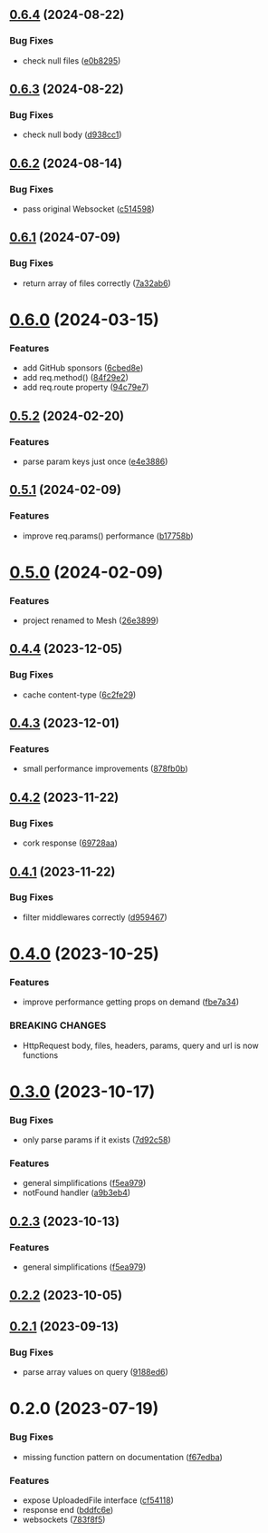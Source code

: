 ## [0.6.4](https://github.com/ionited/mesh/compare/0.6.3...0.6.4) (2024-08-22)

### Bug Fixes

* check null files ([e0b8295](https://github.com/ionited/mesh/commit/e0b829510f8a009ad159963303fa5944b85ab233))

## [0.6.3](https://github.com/ionited/mesh/compare/0.6.2...0.6.3) (2024-08-22)

### Bug Fixes

* check null body ([d938cc1](https://github.com/ionited/mesh/commit/d938cc1c801adf501c9512d89bb95032ac9a30b7))

## [0.6.2](https://github.com/ionited/mesh/compare/0.6.0...0.6.2) (2024-08-14)

### Bug Fixes

* pass original Websocket ([c514598](https://github.com/ionited/mesh/commit/c514598b2ca907bc45fc69c54cf12346973bd398))

## [0.6.1](https://github.com/ionited/mesh/compare/0.6.0...0.6.1) (2024-07-09)

### Bug Fixes

* return array of files correctly ([7a32ab6](https://github.com/ionited/mesh/commit/7a32ab6107cc3ebb5147827f6890eb83bae21d95))

# [0.6.0](https://github.com/ionited/mesh/compare/0.5.2...0.6.0) (2024-03-15)

### Features

* add GitHub sponsors ([6cbed8e](https://github.com/ionited/mesh/commit/6cbed8eff06b73a00193769d2d511328f7d05b95))
* add req.method() ([84f29e2](https://github.com/ionited/mesh/commit/84f29e2d749bb6b0046f589f24128a4e1300f2e6))
* add req.route property ([94c79e7](https://github.com/ionited/mesh/commit/94c79e74177d17ff737e35fcf24b45a41ede5845))

## [0.5.2](https://github.com/ionited/mesh/compare/0.5.1...0.5.2) (2024-02-20)

### Features

* parse param keys just once ([e4e3886](https://github.com/ionited/mesh/commit/e4e38864dfeaf4328c5962053a8d939c3bc9ac22))

## [0.5.1](https://github.com/ionited/mesh/compare/0.5.0...0.5.1) (2024-02-09)

### Features

* improve req.params() performance ([b17758b](https://github.com/ionited/mesh/commit/b17758bea25246599eb8953dc97963dfeab8aa60))

# [0.5.0](https://github.com/ionited/mesh/compare/0.4.4...0.5.0) (2024-02-09)

### Features

* project renamed to Mesh ([26e3899](https://github.com/ionited/mesh/commit/26e389923fbb54a4d11b0317c774c9b4bc53cb8d))

## [0.4.4](https://github.com/ionited/mhshcompare/0.4.3...0.4.4) (2023-12-05)

### Bug Fixes

* cache content-type ([6c2fe29](https://github.com/ionited/mhshcommit/6c2fe292b6c29f6fe868f82c51ce7d9293a775f8))

## [0.4.3](https://github.com/ionited/mhshcompare/0.4.2...0.4.3) (2023-12-01)

### Features

* small performance improvements ([878fb0b](https://github.com/ionited/mhshcommit/878fb0b696a083d8450c36d9a1ade7d148b8db51))

## [0.4.2](https://github.com/ionited/mhshcompare/0.4.1...0.4.2) (2023-11-22)

### Bug Fixes

* cork response ([69728aa](https://github.com/ionited/mhshcommit/69728aacbb055fc3471ddd334f7278d29cd6fc30))

## [0.4.1](https://github.com/ionited/mhshcompare/0.4.0...0.4.1) (2023-11-22)

### Bug Fixes

* filter middlewares correctly ([d959467](https://github.com/ionited/mhshcommit/d9594677168cdaf5936d6c93939cc58832a8696c))

# [0.4.0](https://github.com/ionited/mhshcompare/0.3.0...0.4.0) (2023-10-25)

### Features

* improve performance getting props on demand ([fbe7a34](https://github.com/ionited/mhshcommit/fbe7a3496b28639e1e32cc67405f3dd642fbcf6a))

### BREAKING CHANGES

* HttpRequest body, files, headers, params, query and url is now functions

# [0.3.0](https://github.com/ionited/mhshcompare/0.2.2...0.3.0) (2023-10-17)

### Bug Fixes

* only parse params if it exists ([7d92c58](https://github.com/ionited/mhshcommit/7d92c58aa68b5bab816cbd16fce13809060b10cd))

### Features

* general simplifications ([f5ea979](https://github.com/ionited/mhshcommit/f5ea9799d1bd7797624c59284cbe2f23628b14eb))
* notFound handler ([a9b3eb4](https://github.com/ionited/mhshcommit/a9b3eb44bdd38b2e4b28fca82f8e37642ab9a09b))

## [0.2.3](https://github.com/ionited/mhshcompare/0.2.1...0.2.3) (2023-10-13)

### Features

* general simplifications ([f5ea979](https://github.com/ionited/mhshcommit/f5ea9799d1bd7797624c59284cbe2f23628b14eb))

## [0.2.2](https://github.com/ionited/mhshcompare/0.2.1...0.2.2) (2023-10-05)

## [0.2.1](https://github.com/ionited/mhshcompare/0.2.0...0.2.1) (2023-09-13)

### Bug Fixes

* parse array values on query ([9188ed6](https://github.com/ionited/mhshcommit/9188ed6dd42226f1a5b2558b076a13258e6ae162))

# 0.2.0 (2023-07-19)

### Bug Fixes

* missing function pattern on documentation ([f67edba](https://github.com/ionited/mhshcommit/f67edba65cc1c0eef596c430eb736d6322afd585))

### Features

* expose UploadedFile interface ([cf54118](https://github.com/ionited/mhshcommit/cf541189db80ed3f10063eaeb7114e49362488e0))
* response end ([bddfc6e](https://github.com/ionited/mhshcommit/bddfc6e4d7a0d74ab706fc9d02c1314fe96f8b0e))
* websockets ([783f8f5](https://github.com/ionited/mhshcommit/783f8f596e9de87a3e84816d150f51a66bd27f7c))
